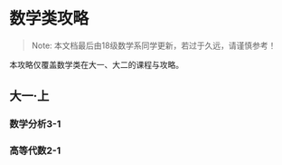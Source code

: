 # 数学类攻略

> Note: 本文档最后由18级数学系同学更新，若过于久远，请谨慎参考！

本攻略仅覆盖数学类在大一、大二的课程与攻略。

## 大一·上

### 数学分析3-1

### 高等代数2-1

###
